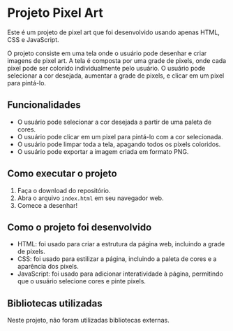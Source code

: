 <h1>Projeto Pixel Art</h1>
<p>Este é um projeto de pixel art que foi desenvolvido usando apenas HTML, CSS e JavaScript.</p>

 <p>O projeto consiste em uma tela onde o usuário pode desenhar e criar imagens de pixel art. A tela é composta por uma grade de pixels, onde cada pixel pode ser colorido individualmente pelo usuário. O usuário pode selecionar a cor desejada, aumentar a grade de pixels, e clicar em um pixel para pintá-lo.</p>
 <h2>Funcionalidades</h2>
    <ul>
      <li>O usuário pode selecionar a cor desejada a partir de uma paleta de cores.</li>
      <li>O usuário pode clicar em um pixel para pintá-lo com a cor selecionada.</li>
      <li>O usuário pode limpar toda a tela, apagando todos os pixels coloridos.</li>
      <li>O usuário pode exportar a imagem criada em formato PNG.</li>
    </ul>
    <h2>Como executar o projeto</h2>
    <ol>
      <li>Faça o download do repositório.</li>
      <li>Abra o arquivo <code>index.html</code> em seu navegador web.</li>
      <li>Comece a desenhar!</li>
    </ol>
    <h2>Como o projeto foi desenvolvido</h2>
    <ul>
      <li>HTML: foi usado para criar a estrutura da página web, incluindo a grade de pixels.</li>
      <li>CSS: foi usado para estilizar a página, incluindo a paleta de cores e a aparência dos pixels.</li>
      <li>JavaScript: foi usado para adicionar interatividade à página, permitindo que o usuário selecione cores e pinte pixels.</li>
    </ul>
    <h2>Bibliotecas utilizadas</h2>
    <p>Neste projeto, não foram utilizadas bibliotecas externas.</p>
